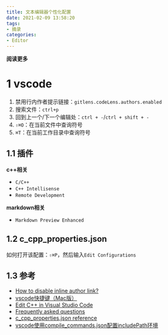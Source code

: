 ```yaml
---
title: 文本编辑器个性化配置
date: 2021-02-09 13:58:20
tags: 
- 摘录
categories: 
- Editor
---
```


**阅读更多**

<!--more-->

# 1 vscode

1. 禁用行内作者提示链接：`gitlens.codeLens.authors.enabled`
1. 搜索文件：`ctrl+p`
1. 回到上一个/下一个编辑处：`ctrl + -`/`ctrl + shift + -`
1. `⇧⌘O`：在当前文件中查询符号
1. `⌘T`：在当前工作目录中查询符号

## 1.1 插件

**c++相关**

* `C/C++`
* `C++ Intellisense`
* `Remote Development`

**markdown相关**

* `Markdown Preview Enhanced`

## 1.2 c_cpp_properties.json

如何打开该配置：`⇧⌘P`，然后输入`Edit Configurations`

## 1.3 参考

* [How to disable inline author link?](https://github.com/eamodio/vscode-gitlens/issues/54)
* [vscode快捷键（Mac版）](https://zhuanlan.zhihu.com/p/66331018)
* [Edit C++ in Visual Studio Code](https://code.visualstudio.com/docs/cpp/cpp-ide)
* [Frequently asked questions](https://code.visualstudio.com/docs/cpp/faq-cpp)
* [c_cpp_properties.json reference](https://code.visualstudio.com/docs/cpp/c-cpp-properties-schema-reference)
* [vscode使用compile_commands.json配置includePath环境](https://blog.csdn.net/qq_37868450/article/details/105013325)
